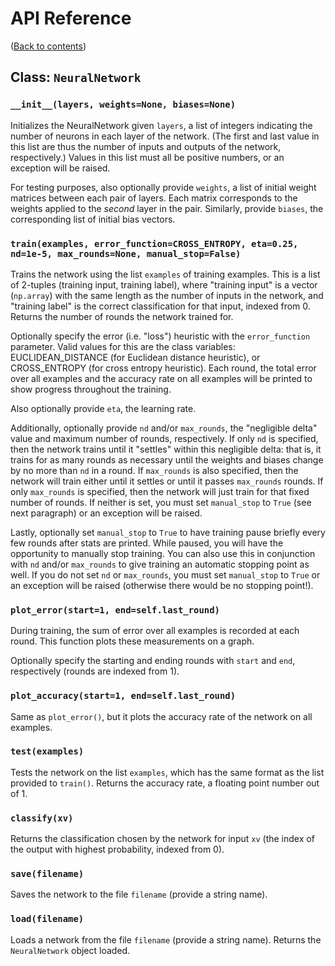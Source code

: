 # API Reference
([Back to contents](README.md))

## Class: `NeuralNetwork`

### `__init__(layers, weights=None, biases=None)`
Initializes the NeuralNetwork given `layers`, a list of integers indicating the number of neurons in each layer of the network. (The first and last value in this list are thus the number of inputs and outputs of the network, respectively.) Values in this list must all be positive numbers, or an exception will be raised.

For testing purposes, also optionally provide `weights`, a list of initial weight matrices between each pair of layers. Each matrix corresponds to the weights applied to the *second* layer in the pair. Similarly, provide `biases`, the corresponding list of initial bias vectors.

### `train(examples, error_function=CROSS_ENTROPY, eta=0.25, nd=1e-5, max_rounds=None, manual_stop=False)`
Trains the network using the list `examples` of training examples. This is a list of 2-tuples (training input, training label), where "training input" is a vector (`np.array`) with the same length as the number of inputs in the network, and "training label" is the correct classification for that input, indexed from 0. Returns the number of rounds the network trained for.

Optionally specify the error (i.e. "loss") heuristic with the `error_function` parameter. Valid values for this are the class variables: EUCLIDEAN_DISTANCE (for Euclidean distance heuristic), or CROSS_ENTROPY (for cross entropy heuristic). Each round, the total error over all examples and the accuracy rate on all examples will be printed to show progress throughout the training.

Also optionally provide `eta`, the learning rate.

Additionally, optionally provide `nd` and/or `max_rounds`, the "negligible delta" value and maximum number of rounds, respectively. If only `nd` is specified, then the network trains until it "settles" within this negligible delta: that is, it trains for as many rounds as necessary until the weights and biases change by no more than `nd` in a round. If `max_rounds` is also specified, then the network will train either until it settles or until it passes `max_rounds` rounds. If only `max_rounds` is specified, then the network will just train for that fixed number of rounds. If neither is set, you must set `manual_stop` to `True` (see next paragraph) or an exception will be raised.

Lastly, optionally set `manual_stop` to `True` to have training pause briefly every few rounds after stats are printed. While paused, you will have the opportunity to manually stop training. You can also use this in conjunction with `nd` and/or `max_rounds` to give training an automatic stopping point as well. If you do not set `nd` or `max_rounds`, you must set `manual_stop` to `True` or an exception will be raised (otherwise there would be no stopping point!).

### `plot_error(start=1, end=self.last_round)`
During training, the sum of error over all examples is recorded at each round. This function plots these measurements on a graph.

Optionally specify the starting and ending rounds with `start` and `end`, respectively (rounds are indexed from 1).

### `plot_accuracy(start=1, end=self.last_round)`
Same as `plot_error()`, but it plots the accuracy rate of the network on all examples.

### `test(examples)`
Tests the network on the list `examples`, which has the same format as the list provided to `train()`. Returns the accuracy rate, a floating point number out of 1.

### `classify(xv)`
Returns the classification chosen by the network for input `xv` (the index of the output with highest probability, indexed from 0).

### `save(filename)`
Saves the network to the file `filename` (provide a string name).

### `load(filename)`
Loads a network from the file `filename` (provide a string name). Returns the `NeuralNetwork` object loaded.
